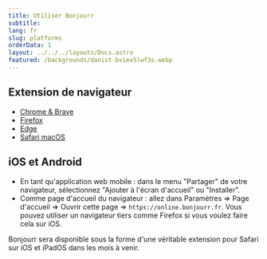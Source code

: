 ```yaml
---
title: Utiliser Bonjourr
subtitle:
lang: fr
slug: platforms
orderData: 1
layout: ../../../layouts/Docs.astro
featured: /backgrounds/danist-bviex5lwf3s.webp
---
```


## Extension de navigateur

-   [Chrome & Brave](https://chrome.google.com/webstore/detail/bonjourr-%C2%B7-minimalist-lig/dlnejlppicbjfcfcedcflplfjajinajd?hl=fr&authuser=0)
-   [Firefox](https://addons.mozilla.org/fr/firefox/addon/bonjourr-startpage/)
-   [Edge](https://microsoftedge.microsoft.com/addons/detail/bonjourr/dehmmlejmefjphdeoagelkpaoolicmid)
-   [Safari macOS](https://apps.apple.com/fr/app/bonjourr-startpage/id1615431236)

## iOS et Android

-   En tant qu'application web mobile : dans le menu "Partager" de votre navigateur, sélectionnez "Ajouter à l'écran d'accueil" ou "Installer".
-   Comme page d'accueil du navigateur : allez dans Paramètres => Page d'accueil => Ouvrir cette page => `https://online.bonjourr.fr`. Vous pouvez utiliser un navigateur tiers comme Firefox si vous voulez faire cela sur iOS.

Bonjourr sera disponible sous la forme d'une véritable extension pour Safari sur iOS et iPadOS dans les mois à venir.

<!-- Bonjourr is available on the  store.
![Enable Bonjourr on Edge](../assets/documentation/edge.png)
Once you’ve installed Bonjourr, you’ll need to enable it for it to be active. Enter `edge://extensions` in your adress bar, locate Bonjourr and click on the switch.
If you’d like to help us financially, because we would still love to publish Bonjourr on Safari, you can [donate here](https://ko-fi.com/bonjourr).
Thanks to caching, Bonjourr will keep your settings and feel almost as fast as a local page.
Opera doesn't support Bonjourr.  _Extensions cannot replace Opera’s default start page_. According to [their acceptance criteria](https://dev.opera.com/extensions/acceptance-criteria/), -->

